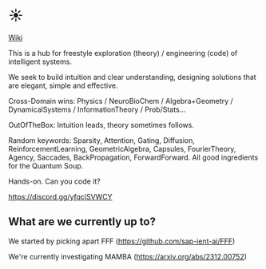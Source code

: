 # ☀️

[Wiki](https://github.com/sap-ient-ai/.github/wiki)

This is a hub for freestyle exploration (theory) / engineering (code) of intelligent systems.

We seek to build intuition and clear understanding, designing solutions that are elegant, simple and effective.

Cross-Domain wins: Physics / NeuroBioChem / Algebra+Geometry / DynamicalSystems / InformationTheory / Prob/Stats...

OutOfTheBox: Intuition leads, theory sometimes follows.

Random keywords: Sparsity, Attention, Gating, Diffusion, ReinforcementLearning, GeometricAlgebra, Capsules, FourierTheory, Agency, Saccades, BackPropagation, ForwardForward. All good ingredients for the Quantum Soup.

Hands-on. Can you code it?

https://discord.gg/yfqcjSVWCY


## What are we currently up to?

We started by picking apart FFF (https://github.com/sap-ient-ai/FFF)

We're currently investigating MAMBA (https://arxiv.org/abs/2312.00752)
